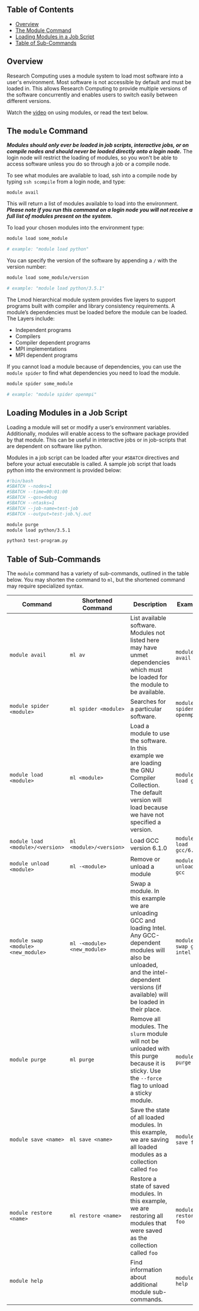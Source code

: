 ## Table of Contents
- [Overview](#overview)
- [The Module Command](#the-module-command)
- [Loading Modules in a Job Script](#loading-modules-in-a-job-script)
- [Table of Sub-Commands](#table-of-sub-commands)

## Overview

Research Computing uses a module system to load most software into a user's environment. Most software is not accessible by default and must be loaded in. This allows Research Computing to provide multiple versions of the software concurrently and enables users to switch easily between different versions.  

Watch the [video](https://youtu.be/csgl4czhD_k) on using modules, or read the text below.

<!---
[![How-to-load-modules-video](https://raw.githubusercontent.com/ResearchComputing/Research-Computing-User-Tutorials/master/Loading-Modules/videopreview.j.jpg)](https://youtu.be/csgl4czhD_k)

--->

## The `module` Command

**_Modules should only ever be loaded in job scripts, interactive jobs, or on compile nodes and should never be loaded directly onto a login node._** The login node will restrict the loading of modules, so you won't be able to access software unless you do so through a job or a compile node.

To see what modules are available to load, ssh into a compile node by typing `ssh scompile` from a login node, and type:
```
module avail
```
This will return a list of modules available to load into the environment. **_Please note if you run this command on a login node you will not receive a full list of modules present on the system._**

To load your chosen modules into the environment type:
```bash
module load some_module

# example: "module load python"
```

You can specify the version of the software by appending a `/` with the version number:
```bash
module load some_module/version 

# example: "module load python/3.5.1"
```

The Lmod hierarchical module system provides five layers to support programs built with compiler and library consistency requirements. A module’s dependencies must be loaded before the module can be loaded.
The Layers include:
+ Independent programs
+ Compilers
+ Compiler dependent programs
+ MPI implementations
+ MPI dependent programs 

If you cannot load a module because of dependencies, you can use the `module spider` to find what dependencies you need to load the module.
```bash
module spider some_module

# example: "module spider openmpi"
```

## Loading Modules in a Job Script

Loading a module will set or modify a user’s environment variables. Additionally, modules will enable access to the software package provided by that module. This can be useful in interactive jobs or in job-scripts that are dependent on software like python.

Modules in a job script can be loaded after your `#SBATCH` directives and before your actual executable is called. A sample job script that loads python into the environment is provided below:

```bash
#!bin/bash
#SBATCH --nodes=1
#SBATCH --time=00:01:00
#SBATCH --qos=debug
#SBATCH --ntasks=1
#SBATCH --job-name=test-job
#SBATCH --output=test-job.%j.out

module purge
module load python/3.5.1

python3 test-program.py
```

## Table of Sub-Commands
The `module` command has a variety of sub-commands, outlined in the table below. You may shorten the command to `ml`, but the shortened command may require specialized syntax.

Command                 | Shortened Command            | Description  | Example |
----------------------- | ---------------------------- | ------------ | --------|
`module avail`          | `ml av`                      | List available software. Modules not listed here may have unmet dependencies which must be loaded for the module to be available. | `module avail`
`module spider <module>`| `ml spider <module>`         | Searches for a particular software. | `module spider openmpi`
`module load <module>`  | `ml <module>`                | Load a module to use the software. In this example we are loading the GNU Compiler Collection. The default version will load because we have not specified a version. | `module load gcc`
`module load <module>/<version>` | `ml <module>/<version>`      | Load GCC version 6.1.0 | `module load gcc/6.1.0`
`module unload <module>`     | `ml -<module>`               | Remove or unload a module | `module unload gcc`
`module swap <module> <new_module>` | `ml -<module> <new_module>`  | Swap a module. In this example we are unloading GCC and loading Intel. Any GCC-dependent modules will also be unloaded, and the intel-dependent versions (if available) will be loaded in their place. | `module swap gcc intel`
`module purge`          | `ml purge`                   | Remove all modules. The `slurm` module will not be unloaded with this purge because it is sticky. Use the `--force` flag to unload a sticky module. | `module purge`
`module save <name>`       | `ml save <name>`            | Save the state of all loaded modules. In this example, we are saving all loaded modules as a collection called `foo` | `module save foo`
`module restore <name>`    | `ml restore <name>`  | Restore a state of saved modules. In this example, we are restoring all modules that were saved as the collection called `foo` | `module restore foo`
`module help`           |                   | Find information about additional module sub-commands. | `module help`
